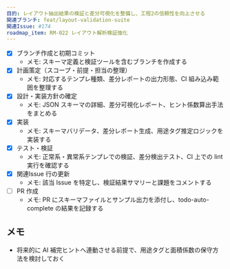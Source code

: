 ```yaml
---
目的: レイアウト抽出結果の検証と差分可視化を整備し、工程2の信頼性を向上させる
関連ブランチ: feat/layout-validation-suite
関連Issue: #174
roadmap_item: RM-022 レイアウト解析検証強化
---
```


- [x] ブランチ作成と初期コミット
  - メモ: スキーマ定義と検証ツールを含むブランチを作成する
- [x] 計画策定（スコープ・前提・担当の整理）
  - メモ: 対応するテンプレ種類、差分レポートの出力形態、CI 組み込み範囲を整理する
- [x] 設計・実装方針の確定
  - メモ: JSON スキーマの詳細、差分可視化レポート、ヒント係数算出手法をまとめる
- [x] 実装
  - メモ: スキーマバリデータ、差分レポート生成、用途タグ推定ロジックを実装する
- [x] テスト・検証
  - メモ: 正常系・異常系テンプレでの検証、差分検出テスト、CI 上での lint 実行を確認する
- [x] 関連Issue 行の更新
  - メモ: 該当 Issue を特定し、検証結果サマリーと課題をコメントする
- [ ] PR 作成
  - メモ: PR にスキーマファイルとサンプル出力を添付し、todo-auto-complete の結果を記録する

## メモ
- 将来的に AI 補完ヒントへ連動させる前提で、用途タグと面積係数の保守方法を検討しておく
